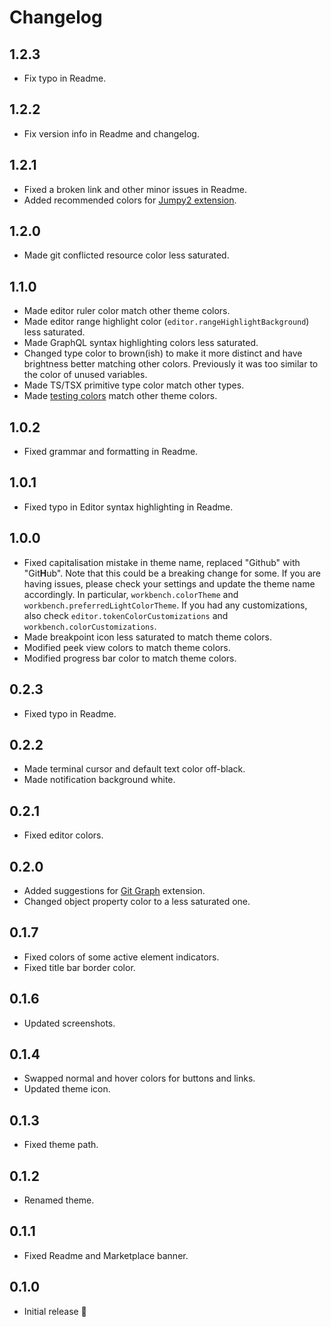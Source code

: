 # Changelog

## 1.2.3

- Fix typo in Readme.

## 1.2.2

- Fix version info in Readme and changelog.

## 1.2.1

- Fixed a broken link and other minor issues in Readme.
- Added recommended colors for [Jumpy2 extension](https://marketplace.visualstudio.com/items?itemName=DavidLGoldberg.jumpy2).

## 1.2.0

- Made git conflicted resource color less saturated.

## 1.1.0

- Made editor ruler color match other theme colors.
- Made editor range highlight color (`editor.rangeHighlightBackground`) less saturated.
- Made GraphQL syntax highlighting colors less saturated.
- Changed type color to brown(ish) to make it more distinct and have brightness better matching other colors. Previously it was too similar to the color of unused variables.
- Made TS/TSX primitive type color match other types.
- Made [testing colors](https://code.visualstudio.com/api/references/theme-color#testing-colors) match other theme colors.

## 1.0.2

- Fixed grammar and formatting in Readme.

## 1.0.1

- Fixed typo in Editor syntax highlighting in Readme.

## 1.0.0

- Fixed capitalisation mistake in theme name, replaced "Github" with "Git**H**ub". Note that this could be a breaking change for some. If you are having issues, please check your settings and update the theme name accordingly. In particular, `workbench.colorTheme` and `workbench.preferredLightColorTheme`. If you had any customizations, also check `editor.tokenColorCustomizations` and `workbench.colorCustomizations`.
- Made breakpoint icon less saturated to match theme colors.
- Modified peek view colors to match theme colors.
- Modified progress bar color to match theme colors.

## 0.2.3

- Fixed typo in Readme.

## 0.2.2

- Made terminal cursor and default text color off-black.
- Made notification background white.
  
## 0.2.1

- Fixed editor colors.
  
## 0.2.0

- Added suggestions for [Git Graph](https://marketplace.visualstudio.com/items?itemName=mhutchie.git-graph) extension.
- Changed object property color to a less saturated one.

## 0.1.7

- Fixed colors of some active element indicators.
- Fixed title bar border color.

## 0.1.6

- Updated screenshots.

## 0.1.4

- Swapped normal and hover colors for buttons and links.
- Updated theme icon.

## 0.1.3

- Fixed theme path.

## 0.1.2

- Renamed theme.

## 0.1.1

- Fixed Readme and Marketplace banner.

## 0.1.0

- Initial release 🚀
